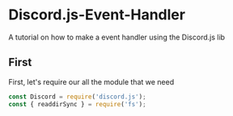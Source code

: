 # Discord.js-Event-Handler
A tutorial on how to make a event handler using the Discord.js lib

## First
First, let's require our all the module that we need
```js
const Discord = require('discord.js');
const { readdirSync } = require('fs');
```

